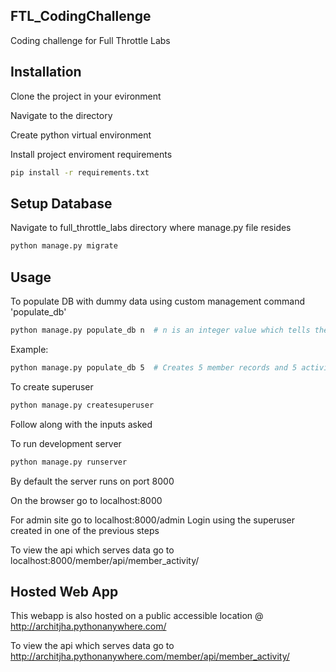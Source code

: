 ## FTL_CodingChallenge
Coding challenge for Full Throttle Labs


## Installation

Clone the project in your evironment

Navigate to the directory

Create python virtual environment

Install project enviroment requirements

```bash
pip install -r requirements.txt
```

## Setup Database

Navigate to full_throttle_labs directory where manage.py file resides

```bash
python manage.py migrate
```

## Usage

To populate DB with dummy data using custom management command 'populate_db'

```bash
python manage.py populate_db n  # n is an integer value which tells the number of records to populate
```

Example:

```bash
python manage.py populate_db 5  # Creates 5 member records and 5 activity_period records per member
```

To create superuser

```bash
python manage.py createsuperuser
```
Follow along with the inputs asked


To run development server

```bash
python manage.py runserver
```
By default the server runs on port 8000

On the browser go to localhost:8000

For admin site go to localhost:8000/admin
Login using the superuser created in one of the previous steps

To view the api which serves data go to localhost:8000/member/api/member_activity/


## Hosted Web App
This webapp is also hosted on a public accessible location @ http://architjha.pythonanywhere.com/

To view the api which serves data go to http://architjha.pythonanywhere.com/member/api/member_activity/

